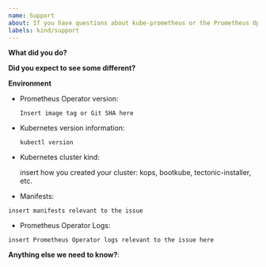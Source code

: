```yaml
---
name: Support
about: If you have questions about kube-prometheus or the Prometheus Operator
labels: kind/support
---
```


<!--

Feel free to ask questions in #prometheus-operator on Kubernetes Slack!

-->

**What did you do?**

**Did you expect to see some different?**

**Environment**

* Prometheus Operator version:

    `Insert image tag or Git SHA here`
    <!-- Try kubectl -n monitoring describe deployment prometheus-operator -->

* Kubernetes version information:

    `kubectl version`
    <!-- Replace the command with its output above -->

* Kubernetes cluster kind:

    insert how you created your cluster: kops, bootkube, tectonic-installer, etc.

* Manifests:

```
insert manifests relevant to the issue
```

* Prometheus Operator Logs:

```
insert Prometheus Operator logs relevant to the issue here
```

**Anything else we need to know?**:
